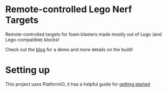 # Remote-controlled Lego Nerf Targets

Remote-controlled targets for foam blasters made mostly out of Lego (and Lego-compatible) blocks!

Check out the [blog](https://lalugue.github.io/blog/remote-controlled-nerf-targets) for a demo and more details on the build!

# Setting up

This project uses PlatformIO, it has a helpful guide for [getting started](https://docs.platformio.org/en/latest/integration/ide/pioide.html)